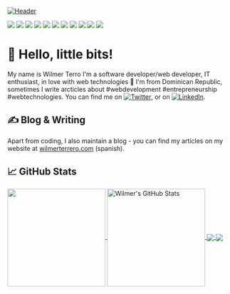 [![Header](https://raw.githubusercontent.com/wilmerterrero/wilmerterrero/master/header.png "Header")](https://wilmerterrero.com/)

<!-- ICONS -->
![](https://img.shields.io/badge/OS-Linux-informational?style=flat&logo=linux&logoColor=white&color=2D1650)
![](https://img.shields.io/badge/Code-JavaScript-informational?style=flat&logo=javascript&logoColor=white&color=2D1650)
![](https://img.shields.io/badge/Code-React-informational?style=flat&logo=react&logoColor=white&color=2D1650)
![](https://img.shields.io/badge/Code-Vue-informational?style=flat&logo=vue.js&logoColor=white&color=2D1650)
![](https://img.shields.io/badge/Code-PHP-informational?style=flat&logo=php&logoColor=white&color=2D1650)
![](https://img.shields.io/badge/Code-Laravel-informational?style=flat&logo=laravel&logoColor=white&color=2D1650)
![](https://img.shields.io/badge/Code-Csharp-informational?style=flat&logo=c-sharp&logoColor=white&color=2D1650)
![](https://img.shields.io/badge/Design-Figma-informational?style=flat&logo=figma&logoColor=white&color=2D1650)
![](https://img.shields.io/badge/Design-Inkscape-informational?style=flat&logo=inkscape&logoColor=white&color=2D1650)
![](https://img.shields.io/badge/SQL-MySQL-informational?style=flat&logo=mysql&logoColor=white&color=2D1650)
![](https://img.shields.io/badge/SQL-TSQL-informational?style=flat&logo=microsoft-sql-server&logoColor=white&color=2D1650)

# &#x1F47E; Hello, little bits!
My name is Wilmer Terro I'm a software developer/web developer, IT enthusiast, in love with web technologies 💜 I'm from Dominican Republic, sometimes I write arcticles about #webdevelopment #entrepreneurship #webtechnologies. You can find me on [![Twitter][1.2]][1],  or on [![LinkedIn][2.2]][2].

## &#x270d; Blog & Writing

Apart from coding, I also maintain a blog - you can find my articles on my website at [wilmerterrero.com](https://wilmerterrero.com/) (spanish).


## &#x1f4c8; GitHub Stats

<a href="https://github.com/wilmerterrero/wilmerterrero">
  <img align="center" height="220px" src="https://github-readme-stats.vercel.app/api/top-langs/?username=wilmerterrero&hide=java,html&title_color=ffffff&text_color=c9cacc&icon_color=FDFD59&bg_color=2D1650" />
</a>
<a href="https://github.com/wilmerterrero/wilmerterrero">
  <img align="center" height="220px" src="https://github-readme-stats.vercel.app/api?username=wilmerterrero&show_icons=true&line_height=27&count_private=true&title_color=ffffff&text_color=c9cacc&icon_color=FDFD59&bg_color=2D1650" alt="Wilmer's GitHub Stats" />
</a>

<a href="https://github.com/wilmer/wilmerterrero.com">
  <img align="center" src="https://github-readme-stats.vercel.app/api/pin/?username=wilmerterrero&repo=wilmerterrero.com&title_color=ffffff&text_color=c9cacc&icon_color=FDFD59&bg_color=2D1650" />
</a>


<a href="https://github.com/wilmerterrero/devtafolio">
  <img align="center" src="https://github-readme-stats.vercel.app/api/pin/?username=wilmerterrero&repo=devtafolio&title_color=ffffff&text_color=c9cacc&icon_color=FDFD59&bg_color=2D1650" />
</a>    

<!-- links to your social media accounts -->

[1]: https://twitter.com/wilterrero
[2]: https://www.linkedin.com/in/wilmer-terrero-49540517a/

<!-- icons with padding -->

[1.1]: http://i.imgur.com/tXSoThF.png (twitter icon with padding)
[2.1]: http://i.imgur.com/0o48UoR.png (github icon with padding)

<!-- icons without padding -->

[1.2]: http://i.imgur.com/wWzX9uB.png (twitter icon without padding)
[2.2]: https://raw.githubusercontent.com/MartinHeinz/MartinHeinz/master/linkedin-3-16.png (LinkedIn icon without padding)

